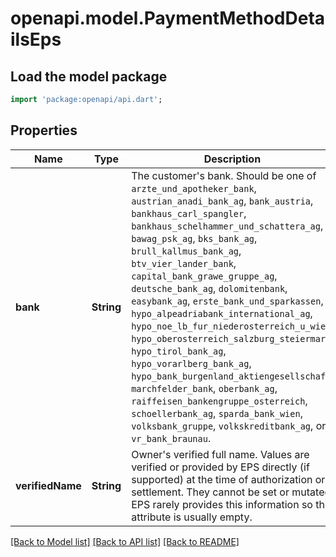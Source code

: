 # openapi.model.PaymentMethodDetailsEps

## Load the model package
```dart
import 'package:openapi/api.dart';
```

## Properties
Name | Type | Description | Notes
------------ | ------------- | ------------- | -------------
**bank** | **String** | The customer's bank. Should be one of `arzte_und_apotheker_bank`, `austrian_anadi_bank_ag`, `bank_austria`, `bankhaus_carl_spangler`, `bankhaus_schelhammer_und_schattera_ag`, `bawag_psk_ag`, `bks_bank_ag`, `brull_kallmus_bank_ag`, `btv_vier_lander_bank`, `capital_bank_grawe_gruppe_ag`, `deutsche_bank_ag`, `dolomitenbank`, `easybank_ag`, `erste_bank_und_sparkassen`, `hypo_alpeadriabank_international_ag`, `hypo_noe_lb_fur_niederosterreich_u_wien`, `hypo_oberosterreich_salzburg_steiermark`, `hypo_tirol_bank_ag`, `hypo_vorarlberg_bank_ag`, `hypo_bank_burgenland_aktiengesellschaft`, `marchfelder_bank`, `oberbank_ag`, `raiffeisen_bankengruppe_osterreich`, `schoellerbank_ag`, `sparda_bank_wien`, `volksbank_gruppe`, `volkskreditbank_ag`, or `vr_bank_braunau`. | [optional] 
**verifiedName** | **String** | Owner's verified full name. Values are verified or provided by EPS directly (if supported) at the time of authorization or settlement. They cannot be set or mutated. EPS rarely provides this information so the attribute is usually empty. | [optional] 

[[Back to Model list]](../README.md#documentation-for-models) [[Back to API list]](../README.md#documentation-for-api-endpoints) [[Back to README]](../README.md)


